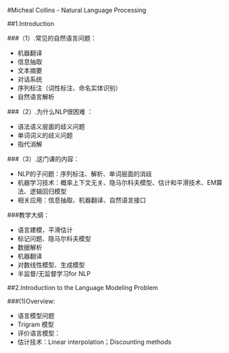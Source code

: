 #Micheal Collins - Natural Language Processing

##1.Introduction

###（1）.常见的自然语言问题：

- 机器翻译
- 信息抽取
- 文本摘要
- 对话系统
- 序列标注（词性标注、命名实体识别）
- 自然语言解析

###（2）.为什么NLP很困难 ：

- 语法语义层面的歧义问题
- 单词词义的歧义问题
- 指代消解

###（3）.这门课的内容：

- NLP的子问题：序列标注、解析、单词层面的消歧
- 机器学习技术：概率上下文无关、隐马尔科夫模型、估计和平滑技术、EM算法、逻辑回归模型
- 相关应用：信息抽取、机器翻译、自然语言接口

###教学大纲：

- 语言建模，平滑估计
- 标记问题、隐马尔科夫模型
- 数据解析
- 机器翻译
- 对数线性模型、生成模型
- 半监督/无监督学习for NLP

##2.Introduction to the Language Modeling Problem

###(1)Overview:

- 语言模型问题
- Trigram 模型
- 评价语言模型：
- 估计技术：Linear interpolation；Discounting methods